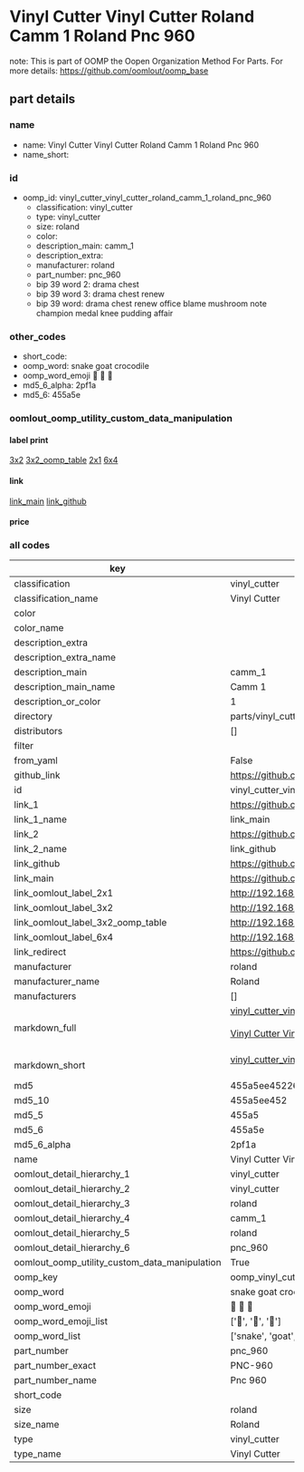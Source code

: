 # Vinyl Cutter Vinyl Cutter Roland Camm 1 Roland Pnc 960  

note: This is part of OOMP the Oopen Organization Method For Parts. For more details: https://github.com/oomlout/oomp_base

##  part details
  







### name
* name: Vinyl Cutter Vinyl Cutter Roland Camm 1 Roland Pnc 960
* name_short: 
### id
* oomp_id: vinyl_cutter_vinyl_cutter_roland_camm_1_roland_pnc_960
  * classification: vinyl_cutter
  * type: vinyl_cutter
  * size: roland
  * color: 
  * description_main: camm_1
  * description_extra: 
  * manufacturer: roland
  * part_number: pnc_960
  * bip 39 word 2: drama chest
  * bip 39 word 3: drama chest renew
  * bip 39 word: drama chest renew office blame mushroom note champion medal knee pudding affair

### other_codes
* short_code: 
* oomp_word: snake goat crocodile
* oomp_word_emoji :snake: :goat: :crocodile:
* md5_6_alpha: 2pf1a
* md5_6: 455a5e






### oomlout_oomp_utility_custom_data_manipulation
#### label print
[3x2](http://192.168.1.245:1112/?label=oomp%202pf1a)
[3x2_oomp_table](http://192.168.1.108:1112/?label=oomp%202pf1a)
[2x1](http://192.168.1.242:1112/?label=oomp%202pf1a)
[6x4](http://192.168.1.55:1112/?label=oomp%202pf1a)    

#### link

[link_main](https://github.com/oomlout/oomlout_oomp_version_1_messy/tree/main/parts/vinyl_cutter_vinyl_cutter_roland_camm_1_roland_pnc_960) [link_github](https://github.com/oomlout/oomlout_oomp_version_1_messy/tree/main/parts/vinyl_cutter_vinyl_cutter_roland_camm_1_roland_pnc_960)                             

#### price







### all codes 
| key | value |  
| --- | --- |  
| classification | vinyl_cutter |  
| classification_name | Vinyl Cutter |  
| color |  |  
| color_name |  |  
| description_extra |  |  
| description_extra_name |  |  
| description_main | camm_1 |  
| description_main_name | Camm 1 |  
| description_or_color | 1 |  
| directory | parts/vinyl_cutter_vinyl_cutter_roland_camm_1_roland_pnc_960 |  
| distributors | [] |  
| filter |  |  
| from_yaml | False |  
| github_link | https://github.com/oomlout/oomlout_oomp_part_src/tree/main/parts/vinyl_cutter_vinyl_cutter_roland_camm_1_roland_pnc_960 |  
| id | vinyl_cutter_vinyl_cutter_roland_camm_1_roland_pnc_960 |  
| link_1 | https://github.com/oomlout/oomlout_oomp_version_1_messy/tree/main/parts/vinyl_cutter_vinyl_cutter_roland_camm_1_roland_pnc_960 |  
| link_1_name | link_main |  
| link_2 | https://github.com/oomlout/oomlout_oomp_version_1_messy/tree/main/parts/vinyl_cutter_vinyl_cutter_roland_camm_1_roland_pnc_960 |  
| link_2_name | link_github |  
| link_github | https://github.com/oomlout/oomlout_oomp_version_1_messy/tree/main/parts/vinyl_cutter_vinyl_cutter_roland_camm_1_roland_pnc_960 |  
| link_main | https://github.com/oomlout/oomlout_oomp_version_1_messy/tree/main/parts/vinyl_cutter_vinyl_cutter_roland_camm_1_roland_pnc_960 |  
| link_oomlout_label_2x1 | http://192.168.1.242:1112/?label=oomp%202pf1a |  
| link_oomlout_label_3x2 | http://192.168.1.245:1112/?label=oomp%202pf1a |  
| link_oomlout_label_3x2_oomp_table | http://192.168.1.108:1112/?label=oomp%202pf1a |  
| link_oomlout_label_6x4 | http://192.168.1.55:1112/?label=oomp%202pf1a |  
| link_redirect | https://github.com/oomlout/oomlout_oomp_version_1_messy/tree/main/parts/vinyl_cutter_vinyl_cutter_roland_camm_1_roland_pnc_960 |  
| manufacturer | roland |  
| manufacturer_name | Roland |  
| manufacturers | [] |  
| markdown_full | [vinyl_cutter_vinyl_cutter_roland_camm_1_roland_pnc_960](none)<br>[](none)<br>[Vinyl Cutter Vinyl Cutter Roland Camm 1 Roland Pnc 960](none)<br><br> |  
| markdown_short | [vinyl_cutter_vinyl_cutter_roland_camm_1_roland_pnc_960](none)<br><br> |  
| md5 | 455a5ee4522612d6470b99996c49e211 |  
| md5_10 | 455a5ee452 |  
| md5_5 | 455a5 |  
| md5_6 | 455a5e |  
| md5_6_alpha | 2pf1a |  
| name | Vinyl Cutter Vinyl Cutter Roland Camm 1 Roland Pnc 960 |  
| oomlout_detail_hierarchy_1 | vinyl_cutter |  
| oomlout_detail_hierarchy_2 | vinyl_cutter |  
| oomlout_detail_hierarchy_3 | roland |  
| oomlout_detail_hierarchy_4 | camm_1 |  
| oomlout_detail_hierarchy_5 | roland |  
| oomlout_detail_hierarchy_6 | pnc_960 |  
| oomlout_oomp_utility_custom_data_manipulation | True |  
| oomp_key | oomp_vinyl_cutter_vinyl_cutter_roland_camm_1_roland_pnc_960 |  
| oomp_word | snake goat crocodile |  
| oomp_word_emoji | :snake: :goat: :crocodile: |  
| oomp_word_emoji_list | [':snake:', ':goat:', ':crocodile:'] |  
| oomp_word_list | ['snake', 'goat', 'crocodile'] |  
| part_number | pnc_960 |  
| part_number_exact | PNC-960 |  
| part_number_name | Pnc 960 |  
| short_code |  |  
| size | roland |  
| size_name | Roland |  
| type | vinyl_cutter |  
| type_name | Vinyl Cutter |  
